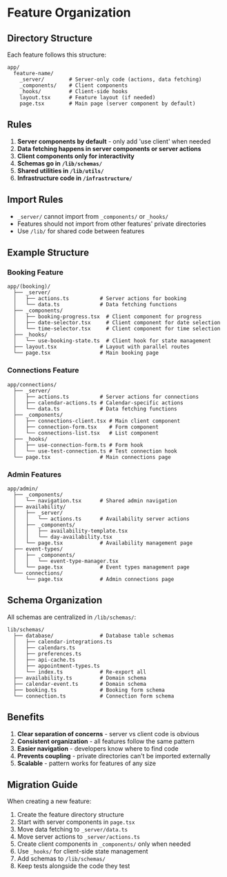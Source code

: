 # Feature Organization

## Directory Structure

Each feature follows this structure:

```
app/
  feature-name/
    _server/        # Server-only code (actions, data fetching)
    _components/    # Client components
    _hooks/         # Client-side hooks
    layout.tsx      # Feature layout (if needed)
    page.tsx        # Main page (server component by default)
```

## Rules

1. **Server components by default** - only add 'use client' when needed
2. **Data fetching happens in server components or server actions**
3. **Client components only for interactivity**
4. **Schemas go in `/lib/schemas/`**
5. **Shared utilities in `/lib/utils/`**
6. **Infrastructure code in `/infrastructure/`**

## Import Rules

- `_server/` cannot import from `_components/` or `_hooks/`
- Features should not import from other features' private directories
- Use `/lib/` for shared code between features

## Example Structure

### Booking Feature
```
app/(booking)/
  ├── _server/
  │   ├── actions.ts          # Server actions for booking
  │   └── data.ts             # Data fetching functions
  ├── _components/
  │   ├── booking-progress.tsx  # Client component for progress
  │   ├── date-selector.tsx     # Client component for date selection
  │   └── time-selector.tsx     # Client component for time selection
  ├── _hooks/
  │   └── use-booking-state.ts  # Client hook for state management
  ├── layout.tsx              # Layout with parallel routes
  └── page.tsx                # Main booking page
```

### Connections Feature
```
app/connections/
  ├── _server/
  │   ├── actions.ts          # Server actions for connections
  │   ├── calendar-actions.ts # Calendar-specific actions
  │   └── data.ts             # Data fetching functions
  ├── _components/
  │   ├── connections-client.tsx # Main client component
  │   ├── connection-form.tsx    # Form component
  │   └── connections-list.tsx   # List component
  ├── _hooks/
  │   ├── use-connection-form.ts # Form hook
  │   └── use-test-connection.ts # Test connection hook
  └── page.tsx                # Main connections page
```

### Admin Features
```
app/admin/
  ├── _components/
  │   └── navigation.tsx      # Shared admin navigation
  ├── availability/
  │   ├── _server/
  │   │   └── actions.ts      # Availability server actions
  │   ├── _components/
  │   │   ├── availability-template.tsx
  │   │   └── day-availability.tsx
  │   └── page.tsx            # Availability management page
  ├── event-types/
  │   ├── _components/
  │   │   └── event-type-manager.tsx
  │   └── page.tsx            # Event types management page
  └── connections/
      └── page.tsx            # Admin connections page
```

## Schema Organization

All schemas are centralized in `/lib/schemas/`:

```
lib/schemas/
  ├── database/               # Database table schemas
  │   ├── calendar-integrations.ts
  │   ├── calendars.ts
  │   ├── preferences.ts
  │   ├── api-cache.ts
  │   ├── appointment-types.ts
  │   └── index.ts            # Re-export all
  ├── availability.ts         # Domain schema
  ├── calendar-event.ts       # Domain schema
  ├── booking.ts              # Booking form schema
  └── connection.ts           # Connection form schema
```

## Benefits

1. **Clear separation of concerns** - server vs client code is obvious
2. **Consistent organization** - all features follow the same pattern
3. **Easier navigation** - developers know where to find code
4. **Prevents coupling** - private directories can't be imported externally
5. **Scalable** - pattern works for features of any size

## Migration Guide

When creating a new feature:

1. Create the feature directory structure
2. Start with server components in `page.tsx`
3. Move data fetching to `_server/data.ts`
4. Move server actions to `_server/actions.ts`
5. Create client components in `_components/` only when needed
6. Use `_hooks/` for client-side state management
7. Add schemas to `/lib/schemas/`
8. Keep tests alongside the code they test